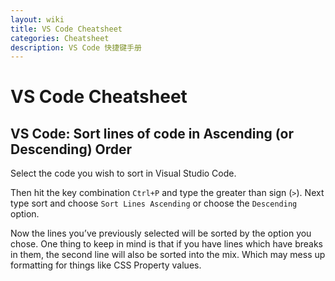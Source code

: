 ```yaml
---
layout: wiki
title: VS Code Cheatsheet
categories: Cheatsheet
description: VS Code 快捷键手册
---
```


# VS Code Cheatsheet

## VS Code: Sort lines of code in Ascending (or Descending) Order

Select the code you wish to sort in Visual Studio Code.

Then hit the key combination `Ctrl+P` and type the greater than sign (`>`). Next type sort and choose `Sort Lines Ascending` or choose the `Descending` option.

Now the lines you’ve previously selected will be sorted by the option you chose. One thing to keep in mind is that if you have lines which have breaks in them, the second line will also be sorted into the mix. Which may mess up formatting for things like CSS Property values.
